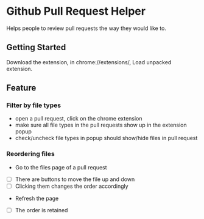 # Github Pull Request Helper

Helps people to review pull requests the way they would like to.

## Getting Started

Download the extension, in chrome://extensions/, Load unpacked extension.

## Feature

### Filter by file types

* open a pull request, click on the chrome extension
* make sure all file types in the pull requests show up in the extension popup
* check/uncheck file types in popup should show/hide files in pull request

### Reordering files
* Go to the files page of a pull request
* [ ] There are buttons to move the file up and down
* [ ] Clicking them changes the order accordingly
* Refresh the page
* [ ] The order is retained
